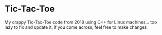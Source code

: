 # Tic-Tac-Toe
My crappy Tic-Tac-Toe code from 2018 using C++ for Linux machines... too lazy to fix and update it, if you come across, feel free to make changes 
